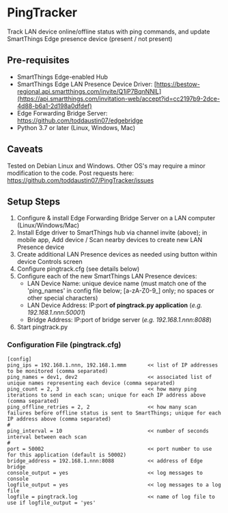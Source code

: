# PingTracker
Track LAN device online/offline status with ping commands, and update SmartThings Edge presence device (present / not present)

## Pre-requisites
- SmartThings Edge-enabled Hub
- SmartThings Edge LAN Presence Device Driver:  [https://bestow-regional.api.smartthings.com/invite/Q1jP7BqnNNlL](https://api.smartthings.com/invitation-web/accept?id=cc2197b9-2dce-4d88-b6a1-2d198a0dfdef)
- Edge Forwarding Bridge Server:  https://github.com/toddaustin07/edgebridge
- Python 3.7 or later (Linux, Windows, Mac)

## Caveats
Tested on Debian Linux and Windows.  Other OS's may require a minor modification to the code.  Post requests here:  https://github.com/toddaustin07/PingTracker/issues

## Setup Steps
1. Configure & install Edge Forwarding Bridge Server on a LAN computer (Linux/Windows/Mac)
2. Install Edge driver to SmartThings hub via channel invite (above); in mobile app, Add device / Scan nearby devices to create new LAN Presence device
3. Create additional LAN Presence devices as needed using button within device Controls screen
4. Configure pingtrack.cfg (see details below)
5. Configure each of the new SmartThings LAN Presence devices:
   - LAN Device Name:  unique device name (must match one of the 'ping_names' in config file below; [a-zA-Z0-9_] only; no spaces or other special characters)
   - LAN Device Address: IP:port **of pingtrack.py application** (*e.g. 192.168.1.nnn:50001*)
   - Bridge Address: IP:port of bridge server (*e.g. 192.168.1.nnn:8088*)
7. Start pingtrack.py

### Configuration File (pingtrack.cfg)

```
[config]
ping_ips = 192.168.1.nnn, 192.168.1.mmm       << list of IP addresses to be monitored (comma separated)
ping_names = dev1, dev2                       << associated list of unique names representing each device (comma separated)
ping_count = 2, 3                             << how many ping iterations to send in each scan; unique for each IP address above (comma separated)
ping_offline_retries = 2, 2                   << how many scan failures before offline status is sent to SmartThings; unique for each IP address above (comma separated)
#
ping_interval = 10                            << number of seconds interval between each scan
#
port = 50002                                  << port number to use for this application (default is 50002)
bridge_address = 192.168.1.nnn:8088           << address of Edge bridge
console_output = yes                          << log messages to console
logfile_output = yes                          << log messages to a log file
logfile = pingtrack.log                       << name of log file to use if logfile_output = 'yes'
```
